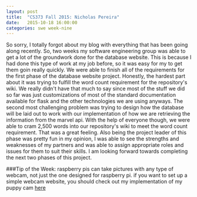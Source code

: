 ```yaml
---
layout: post
title:  "CS373 Fall 2015: Nicholas Pereira"
date:   2015-10-18 16:00:00
categories: swe week-nine
---
```


So sorry, I totally forgot about my blog with everything that has been going along recently. So, two weeks my software engineering group
was able to get a lot of the groundwork done for the database website. This is because I had done this type of work at my job before, so
it was easy for my to get them goin really quickly. We were able to finish all of the requirements for the first phase of the database
website project. Honestly, the hardest part about it was trying to fulfill the word count requirement for the repository's wiki. We really
didn't have that much to say since most of the stuff we did so far was just customizations of most of the standard documentation available
for flask and the other technologies we are using anyways. The second most challenging problem was trying to design how the database will
be laid out to work with our implementation of how we are retrieving the information from the marvel api. With the help of everyone
though, we were able to cram 2,500 words into our repository's wiki to meet the word count requirement. That was a great feeling. Also
being the project leader of this phase was pretty fun in my opinion, I was able to see the strengths and weaknesses of my partners and
was able to assign appropriate roles and issues for them to suit their skills. I am looking forward towards completing the next two phases
of this project.

###Tip of the Week:
raspberry pis can take pictures with any type of webcam, not just the one designed for raspberry pi. if you want to set up a simple
webcam website, you should check out my implementation of my puppy cam [here](https://github.com/shibehacker/shibehacker.github.io)